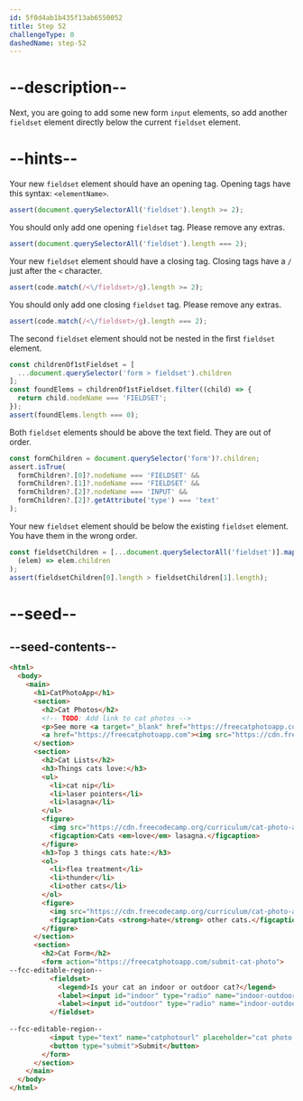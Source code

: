 ```yaml
---
id: 5f0d4ab1b435f13ab6550052
title: Step 52
challengeType: 0
dashedName: step-52
---
```


# --description--

Next, you are going to add some new form `input` elements, so add another `fieldset` element directly below the current `fieldset` element.

# --hints--

Your new `fieldset` element should have an opening tag. Opening tags have this syntax: `<elementName>`.

```js
assert(document.querySelectorAll('fieldset').length >= 2);
```

You should only add one opening `fieldset` tag. Please remove any extras.

```js
assert(document.querySelectorAll('fieldset').length === 2);
```

Your new `fieldset` element should have a closing tag. Closing tags have a `/` just after the `<` character.

```js
assert(code.match(/<\/fieldset>/g).length >= 2);
```

You should only add one closing `fieldset` tag. Please remove any extras.

```js
assert(code.match(/<\/fieldset>/g).length === 2);
```

The second `fieldset` element should not be nested in the first `fieldset` element.

```js
const childrenOf1stFieldset = [
  ...document.querySelector('form > fieldset').children
];
const foundElems = childrenOf1stFieldset.filter((child) => {
  return child.nodeName === 'FIELDSET';
});
assert(foundElems.length === 0);
```

Both `fieldset` elements should be above the text field. They are out of order.

```js
const formChildren = document.querySelector('form')?.children;
assert.isTrue(
  formChildren?.[0]?.nodeName === 'FIELDSET' &&
  formChildren?.[1]?.nodeName === 'FIELDSET' &&
  formChildren?.[2]?.nodeName === 'INPUT' &&
  formChildren?.[2]?.getAttribute('type') === 'text'
);
```

Your new `fieldset` element should be below the existing `fieldset` element. You have them in the wrong order.

```js
const fieldsetChildren = [...document.querySelectorAll('fieldset')].map(
  (elem) => elem.children
);
assert(fieldsetChildren[0].length > fieldsetChildren[1].length);
```

# --seed--

## --seed-contents--

```html
<html>
  <body>
    <main>
      <h1>CatPhotoApp</h1>
      <section>
        <h2>Cat Photos</h2>
        <!-- TODO: Add link to cat photos -->
        <p>See more <a target="_blank" href="https://freecatphotoapp.com">cat photos</a> in our gallery.</p>
        <a href="https://freecatphotoapp.com"><img src="https://cdn.freecodecamp.org/curriculum/cat-photo-app/relaxing-cat.jpg" alt="A cute orange cat lying on its back."></a>
      </section>
      <section>
        <h2>Cat Lists</h2>
        <h3>Things cats love:</h3>
        <ul>
          <li>cat nip</li>
          <li>laser pointers</li>
          <li>lasagna</li>
        </ul>
        <figure>
          <img src="https://cdn.freecodecamp.org/curriculum/cat-photo-app/lasagna.jpg" alt="A slice of lasagna on a plate.">
          <figcaption>Cats <em>love</em> lasagna.</figcaption>  
        </figure>
        <h3>Top 3 things cats hate:</h3>
        <ol>
          <li>flea treatment</li>
          <li>thunder</li>
          <li>other cats</li>
        </ol>
        <figure>
          <img src="https://cdn.freecodecamp.org/curriculum/cat-photo-app/cats.jpg" alt="Five cats looking around a field.">
          <figcaption>Cats <strong>hate</strong> other cats.</figcaption>  
        </figure>
      </section>
      <section>
        <h2>Cat Form</h2>
        <form action="https://freecatphotoapp.com/submit-cat-photo">
--fcc-editable-region--
          <fieldset>
            <legend>Is your cat an indoor or outdoor cat?</legend>
            <label><input id="indoor" type="radio" name="indoor-outdoor" value="indoor"> Indoor</label>
            <label><input id="outdoor" type="radio" name="indoor-outdoor" value="outdoor"> Outdoor</label>
          </fieldset>
          
--fcc-editable-region--
          <input type="text" name="catphotourl" placeholder="cat photo URL" required>
          <button type="submit">Submit</button>
        </form>
      </section>
    </main>
  </body>
</html>
```

